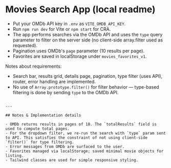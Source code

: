 # Movies Search App (local readme)

- Put your OMDb API key in `.env` as `VITE_OMDB_API_KEY`.
- Run `npm run dev` for Vite or `npm start` for CRA.
- The app performs searches via the OMDb API and uses the `type` query parameter to filter on the server side (no client-side array.filter used as requested).
- Pagination uses OMDb's `page` parameter (10 results per page).
- Favorites are saved in localStorage under `movies_favorites_v1`.

Notes about requirements:
- Search bar, results grid, details page, pagination, type filter (uses API), router, error handling are implemented.
- No use of `Array.prototype.filter()` for filter behavior — type-based filtering is done by sending `type` to the OMDb API.
```

---

## Notes & Implementation details

- OMDb returns results in pages of 10. The `totalResults` field is used to compute total pages.
- For the dropdown filter, we re-run the search with `type` param sent to API. This satisfies the constraint of not using client-side `filter()` for type filtering.
- Error messages from OMDb are surfaced to the user.
- Favorites managed via localStorage; saved minimal movie objects for listing.
- Tailwind classes are used for simple responsive styling.
